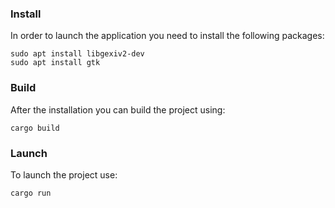 ### Install
In order to launch the application you need to install the following packages:

```
sudo apt install libgexiv2-dev
sudo apt install gtk
```

### Build
After the installation you can build the project using:

```
cargo build
```

### Launch
To launch the project use:

```
cargo run
```